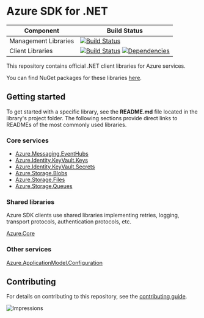 # Azure SDK for .NET

| Component | Build Status |
| --------- | ------------ |
| Management Libraries | [![Build Status](https://dev.azure.com/azure-sdk/public/_apis/build/status/529?branchName=master)](https://dev.azure.com/azure-sdk/public/_build/latest?definitionId=529&branchName=master) |
| Client Libraries | [![Build Status](https://dev.azure.com/azure-sdk/public/_apis/build/status/290?branchName=master)](https://dev.azure.com/azure-sdk/public/_build/latest?definitionId=290&branchName=master) [![Dependencies](https://img.shields.io/badge/dependencies-analyzed-blue.svg)](https://azuresdkartifacts.blob.core.windows.net/azure-sdk-for-net/dependencies/dependencies.html) |

This repository contains official .NET client libraries for Azure services.

You can find NuGet packages for these libraries [here](packages.md).

## Getting started

To get started with a specific library, see the **README.md** file located in the library's project folder.
The following sections provide direct links to READMEs of the most commonly used libraries.

### Core services

- [Azure.Messaging.EventHubs](/sdk/eventhub/Azure.Messaging.EventHubs/README.md)
- [Azure.Identity.KeyVault.Keys](/sdk/keyvault/Azure.Security.KeyVault.Keys/Readme.md)
- [Azure.Identity.KeyVault.Secrets](/sdk/keyvault/Azure.Security.KeyVault.Secrets/Readme.md)
- [Azure.Storage.Blobs](/sdk/storage/Azure.Storage.Blobs/README.md)
- [Azure.Storage.Files](/sdk/storage/Azure.Storage.Files/README.md)
- [Azure.Storage.Queues](/sdk/storage/Azure.Storage.Queues/README.md)

### Shared libraries

Azure SDK clients use shared libraries implementing retries, logging, transport protocols, authentication protocols, etc.

[Azure.Core](/sdk/core/Azure.Core/README.md)

### Other services

[Azure.ApplicationModel.Configuration](/sdk/appconfiguration/Azure.ApplicationModel.Configuration/README.md)

## Contributing

For details on contributing to this repository, see the [contributing guide](CONTRIBUTING.md).

![Impressions](https://azure-sdk-impressions.azurewebsites.net/api/impressions/azure-sdk-for-net%2FREADME.png)
